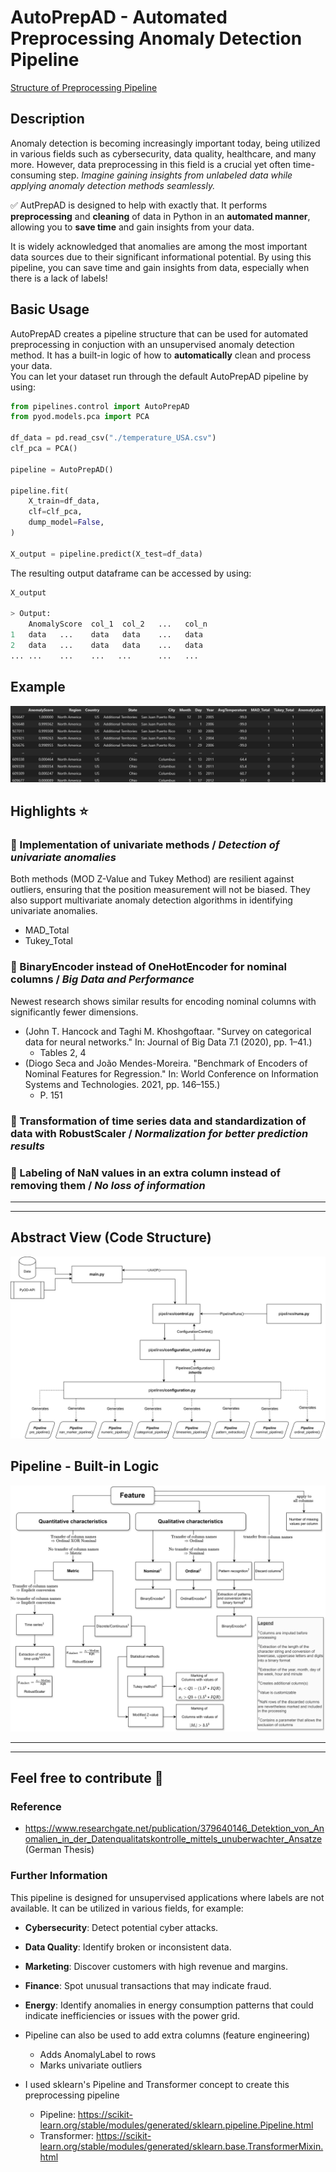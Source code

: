 # AutoPrepAD - Automated Preprocessing Anomaly Detection Pipeline
<a href="https://html-preview.github.io/?url=https://github.com/JAdelhelm/Automated-Anomaly-Detection-Preprocessing-Pipeline/blob/main/visualization/PipelineDQ.html" target="_blank">Structure of Preprocessing Pipeline</a>

## Description
Anomaly detection is becoming increasingly important today, being utilized in various fields such as cybersecurity, data quality, healthcare, and many more. However, data preprocessing in this field is a crucial yet often time-consuming step. *Imagine gaining insights from unlabeled data while applying anomaly detection methods seamlessly.*

✅ AutPrepAD is designed to help with exactly that. It performs **preprocessing** and **cleaning** of data in Python in an **automated manner**, allowing you to **save time** and gain insights from your data.

It is widely acknowledged that anomalies are among the most important data sources due to their significant informational potential. By using this pipeline, you can save time and gain insights from data, especially when there is a lack of labels!


## Basic Usage

AutoPrepAD creates a pipeline structure that can be used for automated preprocessing in conjuction with an unsupervised anomaly detection method. It has a built-in logic of how to **automatically** clean and process your data.  
You can let your dataset run through the default AutoPrepAD pipeline by using:


````python
from pipelines.control import AutoPrepAD
from pyod.models.pca import PCA

df_data = pd.read_csv("./temperature_USA.csv")
clf_pca = PCA()

pipeline = AutoPrepAD()

pipeline.fit(
    X_train=df_data,
    clf=clf_pca,
    dump_model=False,
)

X_output = pipeline.predict(X_test=df_data)
````

The resulting output dataframe can be accessed by using:

````python
X_output

> Output:
    AnomalyScore  col_1  col_2   ...   col_n
1   data   ...    data   data    ...   data
2   data   ...    data   data    ...   data
... ...    ...    ...   ...      ...   ...
````

## Example
![Dataframe output - Example](./images/example_output.png)

## Highlights ⭐


### 📌 Implementation of univariate methods / *Detection of univariate anomalies*
   Both methods (MOD Z-Value and Tukey Method) are resilient against outliers, ensuring that the position measurement will not be biased. They also support multivariate anomaly detection algorithms in identifying univariate anomalies.
   * MAD_Total
   * Tukey_Total

### 📌 BinaryEncoder instead of OneHotEncoder for nominal columns / *Big Data and Performance*
   Newest research shows similar results for encoding nominal columns with significantly fewer dimensions.
   - (John T. Hancock and Taghi M. Khoshgoftaar. "Survey on categorical data for neural networks." In: Journal of Big Data 7.1 (2020), pp. 1–41.)
       - Tables 2, 4
   - (Diogo Seca and João Mendes-Moreira. "Benchmark of Encoders of Nominal Features for Regression." In: World Conference on Information Systems and Technologies. 2021, pp. 146–155.)
       - P. 151

### 📌 Transformation of time series data and standardization of data with RobustScaler / *Normalization for better prediction results*

### 📌 Labeling of NaN values in an extra column instead of removing them / *No loss of information*

---
---

## Abstract View (Code Structure)
![Abstract view of the project](./images/project.png)

## Pipeline - Built-in Logic
![Logic of Pipeline](./images/decision_rules.png)




---





---

## Feel free to contribute 🙂

### Reference
- https://www.researchgate.net/publication/379640146_Detektion_von_Anomalien_in_der_Datenqualitatskontrolle_mittels_unuberwachter_Ansatze (German Thesis)

### Further Information

This pipeline is designed for unsupervised applications where labels are not available. It can be utilized in various fields, for example:

- **Cybersecurity**: Detect potential cyber attacks.
- **Data Quality**: Identify broken or inconsistent data.
- **Marketing**: Discover customers with high revenue and margins.
- **Finance**: Spot unusual transactions that may indicate fraud.
- **Energy**: Identify anomalies in energy consumption patterns that could indicate inefficiencies or issues with the power grid.

- Pipeline can also be used to add extra columns (feature engineering)
    - Adds AnomalyLabel to rows
    - Marks univariate outliers
- I used sklearn's Pipeline and Transformer concept to create this preprocessing pipeline
    - Pipeline: https://scikit-learn.org/stable/modules/generated/sklearn.pipeline.Pipeline.html
    - Transformer: https://scikit-learn.org/stable/modules/generated/sklearn.base.TransformerMixin.html

